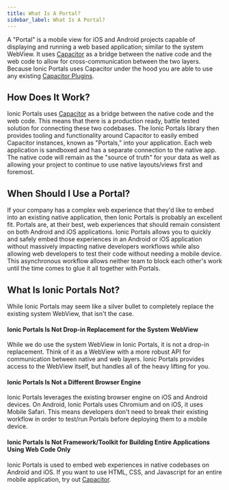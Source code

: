 ```yaml
---
title: What Is A Portal?
sidebar_label: What Is A Portal?
---
```


A "Portal" is a mobile view for iOS and Android projects capable of displaying and running a web based application; similar to the system WebView. It uses [Capacitor](https://capacitorjs.com) as a bridge between the native code and the web code to allow for cross-communication between the two layers. Because Ionic Portals uses Capacitor under the hood you are able to use any existing [Capacitor Plugins](https://capacitorjs.com/docs/plugins).

## How Does It Work?

Ionic Portals uses [Capacitor](https://capacitorjs.com) as a bridge between the native code and the web code. This means that there is a production ready, battle tested solution for connecting these two codebases. The Ionic Portals library then provides tooling and functionality around Capacitor to easily embed Capacitor instances, known as "Portals," into your application. Each web application is sandboxed and has a separate connection to the native app. The native code will remain as the "source of truth" for your data as well as allowing your project to continue to use native layouts/views first and foremost.

## When Should I Use a Portal?

If your company has a complex web experience that they'd like to embed into an existing native application, then Ionic Portals is probably an excellent fit. Portals are, at their best, web experiences that should remain consistent on both Android and iOS applications. Ionic Portals allows you to quickly and safely embed those experiences in an Android or iOS application without massively impacting native developers workflows while also allowing web developers to test their code without needing a mobile device. This asynchronous workflow allows neither team to block each other's work until the time comes to glue it all together with Portals.

## What Is Ionic Portals Not?

While Ionic Portals may seem like a silver bullet to completely replace the existing system WebView, that isn't the case.

#### Ionic Portals Is Not Drop-in Replacement for the System WebView

While we do use the system WebView in Ionic Portals, it is not a drop-in replacement. Think of it as a WebView with a more robust API for communication between native and web layers. Ionic Portals provides access to the WebView itself, but handles all of the heavy lifting for you.

#### Ionic Portals Is Not a Different Browser Engine

Ionic Portals leverages the existing browser engine on iOS and Android devices. On Android, Ionic Portals uses Chromium and on iOS, it uses Mobile Safari. This means developers don't need to break their existing workflow in order to test/run Portals before deploying them to a mobile device.

#### Ionic Portals Is Not Framework/Toolkit for Building Entire Applications Using Web Code Only

Ionic Portals is used to embed web experiences in native codebases on Android and iOS. If you want to use HTML, CSS, and Javascript for an entire mobile application, try out [Capacitor](https://capacitorjs.com/docs/getting-started).
